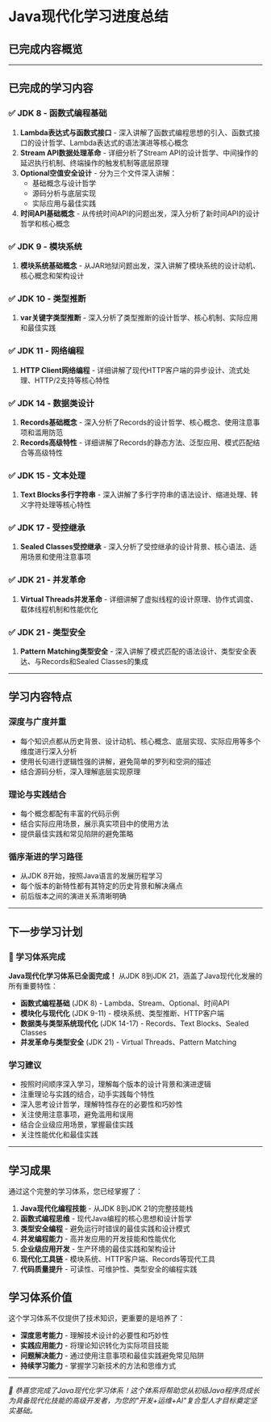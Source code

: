 # Java现代化学习进度总结
## 已完成内容概览

---

## 已完成的学习内容

### ✅ JDK 8 - 函数式编程基础
1. **Lambda表达式与函数式接口** - 深入讲解了函数式编程思想的引入、函数式接口的设计哲学、Lambda表达式的语法演进等核心概念
2. **Stream API数据处理革命** - 详细分析了Stream API的设计哲学、中间操作的延迟执行机制、终端操作的触发机制等底层原理
3. **Optional空值安全设计** - 分为三个文件深入讲解：
   - 基础概念与设计哲学
   - 源码分析与底层实现
   - 实际应用与最佳实践
4. **时间API基础概念** - 从传统时间API的问题出发，深入分析了新时间API的设计哲学和核心概念

### ✅ JDK 9 - 模块系统
1. **模块系统基础概念** - 从JAR地狱问题出发，深入讲解了模块系统的设计动机、核心概念和架构设计

### ✅ JDK 10 - 类型推断
1. **var关键字类型推断** - 深入分析了类型推断的设计哲学、核心机制、实际应用和最佳实践

### ✅ JDK 11 - 网络编程
1. **HTTP Client网络编程** - 详细讲解了现代HTTP客户端的异步设计、流式处理、HTTP/2支持等核心特性

### ✅ JDK 14 - 数据类设计
1. **Records基础概念** - 深入分析了Records的设计哲学、核心概念、使用注意事项和滥用防范
2. **Records高级特性** - 详细讲解了Records的静态方法、泛型应用、模式匹配结合等高级特性

### ✅ JDK 15 - 文本处理
1. **Text Blocks多行字符串** - 深入讲解了多行字符串的语法设计、缩进处理、转义字符处理等核心特性

### ✅ JDK 17 - 受控继承
1. **Sealed Classes受控继承** - 深入分析了受控继承的设计背景、核心语法、适用场景和使用注意事项

### ✅ JDK 21 - 并发革命
1. **Virtual Threads并发革命** - 详细讲解了虚拟线程的设计原理、协作式调度、载体线程机制和性能优化

### ✅ JDK 21 - 类型安全
1. **Pattern Matching类型安全** - 深入讲解了模式匹配的语法设计、类型安全表达、与Records和Sealed Classes的集成

---

## 学习内容特点

### 深度与广度并重
- 每个知识点都从历史背景、设计动机、核心概念、底层实现、实际应用等多个维度进行深入分析
- 使用长句进行逻辑性强的讲解，避免简单的罗列和空洞的描述
- 结合源码分析，深入理解底层实现原理

### 理论与实践结合
- 每个概念都配有丰富的代码示例
- 结合实际应用场景，展示真实项目中的使用方法
- 提供最佳实践和常见陷阱的避免策略

### 循序渐进的学习路径
- 从JDK 8开始，按照Java语言的发展历程学习
- 每个版本的新特性都有其特定的历史背景和解决痛点
- 前后版本之间的演进关系清晰明确

---

## 下一步学习计划

### 🎉 学习体系完成

**Java现代化学习体系已全面完成！** 从JDK 8到JDK 21，涵盖了Java现代化发展的所有重要特性：

- **函数式编程基础** (JDK 8) - Lambda、Stream、Optional、时间API
- **模块化与现代化** (JDK 9-11) - 模块系统、类型推断、HTTP客户端
- **数据类与类型系统现代化** (JDK 14-17) - Records、Text Blocks、Sealed Classes
- **并发革命与类型安全** (JDK 21) - Virtual Threads、Pattern Matching

### 学习建议
- 按照时间顺序深入学习，理解每个版本的设计背景和演进逻辑
- 注重理论与实践的结合，动手实践每个特性
- 深入思考设计哲学，理解特性存在的必要性和巧妙性
- 关注使用注意事项，避免滥用和误用
- 结合企业级应用场景，掌握最佳实践
- 关注性能优化和最佳实践

---

## 学习成果

通过这个完整的学习体系，您已经掌握了：

1. **Java现代化编程技能** - 从JDK 8到JDK 21的完整技能栈
2. **函数式编程思维** - 现代Java编程的核心思想和设计哲学
3. **类型安全编程** - 避免运行时错误的最佳实践和设计模式
4. **并发编程能力** - 高并发应用的开发技能和性能优化
5. **企业级应用开发** - 生产环境的最佳实践和架构设计
6. **现代化工具链** - 模块系统、HTTP客户端、Records等现代工具
7. **代码质量提升** - 可读性、可维护性、类型安全的编程实践

## 学习体系价值

这个学习体系不仅提供了技术知识，更重要的是培养了：

- **深度思考能力** - 理解技术设计的必要性和巧妙性
- **实践应用能力** - 将理论知识转化为实际项目技能
- **问题解决能力** - 通过使用注意事项和最佳实践避免常见陷阱
- **持续学习能力** - 掌握学习新技术的方法和思维方式

---

*🎉 恭喜您完成了Java现代化学习体系！这个体系将帮助您从初级Java程序员成长为具备现代化技能的高级开发者，为您的"开发+运维+AI"复合型人才目标奠定坚实基础。*
